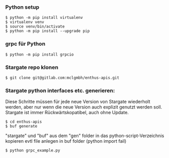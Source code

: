 ### Python setup
```
$ python -m pip install virtualenv
$ virtualenv venv
$ source venv/bin/activate
$ python -m pip install --upgrade pip
```
### grpc für Python
```
$ python -m pip install grpcio
```
### Stargate repo klonen
```
$ git clone git@gitlab.com:mclgmbh/enthus-apis.git
```
### Stargate python interfaces etc. generieren:
Diese Schritte müssen für jede neue Version von Stargate wiederholt werden, 
aber nur wenn die neue Version auch explizit genutzt werden soll. Stargate ist immer Rückwärtskopatibel,
auch ohne Update.
```
$ cd enthus-apis
$ buf generate
```
"stargate" und "buf" aus dem "gen" folder in das python-script-Verzeichnis kopieren
evtl file anlegen in buf folder (python import fail)

```
$ python grpc_example.py
```
